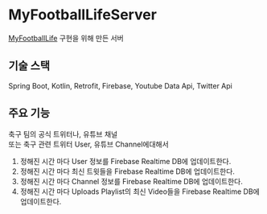 # MyFootballLifeServer
[MyFootballLife](https://github.com/dogeby/MyFootballLife) 구현을 위해 만든 서버
## 기술 스택
Spring Boot, Kotlin, Retrofit, Firebase, Youtube Data Api, Twitter Api
## 주요 기능
축구 팀의 공식 트위터나, 유튜브 채널 <br>
또는 축구 관련 트위터 User, 유튜브 Channel에대해서 
1. 정해진 시간 마다 User 정보를 Firebase Realtime DB에 업데이트한다.
2. 정해진 시간 마다 최신 트윗들을 Firebase Realtime DB에 업데이트한다.
3. 정해진 시간 마다 Channel 정보를 Firebase Realtime DB에 업데이트한다.
4. 정해진 시간 마다 Uploads Playlist의 최신 Video들을 Firebase Realtime DB에 업데이트한다.
